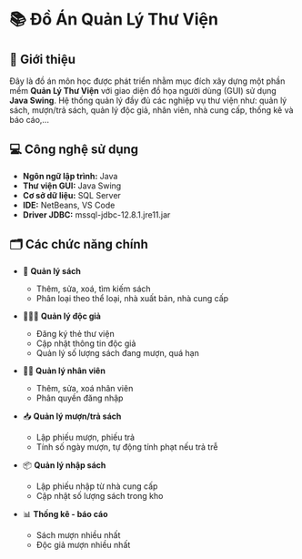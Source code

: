 # 📚 Đồ Án Quản Lý Thư Viện

## 📝 Giới thiệu
Đây là đồ án môn học được phát triển nhằm mục đích xây dựng một phần mềm **Quản Lý Thư Viện** với giao diện đồ họa người dùng (GUI) sử dụng **Java Swing**. Hệ thống quản lý đầy đủ các nghiệp vụ thư viện như: quản lý sách, mượn/trả sách, quản lý độc giả, nhân viên, nhà cung cấp, thống kê và báo cáo,...

## 💻 Công nghệ sử dụng
- **Ngôn ngữ lập trình:** Java
- **Thư viện GUI:** Java Swing
- **Cơ sở dữ liệu:** SQL Server
- **IDE:** NetBeans, VS Code
- **Driver JDBC:** mssql-jdbc-12.8.1.jre11.jar

## 🗂️ Các chức năng chính
- 📘 **Quản lý sách**
  - Thêm, sửa, xoá, tìm kiếm sách
  - Phân loại theo thể loại, nhà xuất bản, nhà cung cấp

- 🧑‍🤝‍🧑 **Quản lý độc giả**
  - Đăng ký thẻ thư viện
  - Cập nhật thông tin độc giả
  - Quản lý số lượng sách đang mượn, quá hạn

- 👨‍💼 **Quản lý nhân viên**
  - Thêm, sửa, xoá nhân viên
  - Phân quyền đăng nhập

- 📥 **Quản lý mượn/trả sách**
  - Lập phiếu mượn, phiếu trả
  - Tính số ngày mượn, tự động tính phạt nếu trả trễ

- 📦 **Quản lý nhập sách**
  - Lập phiếu nhập từ nhà cung cấp
  - Cập nhật số lượng sách trong kho


- 📊 **Thống kê - báo cáo**
  - Sách mượn nhiều nhất
  - Độc giả mượn nhiều nhất

